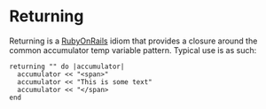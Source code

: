 Returning
=========

Returning is a [RubyOnRails][1] idiom that provides a closure around the common accumulator temp variable pattern. Typical use is as such:

    returning "" do |accumulator|
      accumulator << "<span>"
      accumulator << "This is some text"
      accumulator << "</span>
    end


  [1]: http://rubyonrails.org
